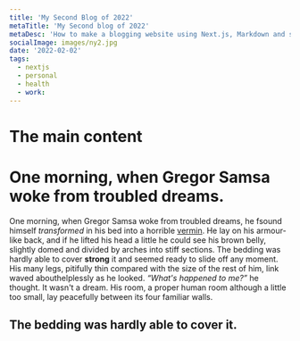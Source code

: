 ```yaml
---
title: 'My Second Blog of 2022'
metaTitle: 'My Second blog of 2022' 
metaDesc: 'How to make a blogging website using Next.js, Markdown and style it using TailwindCSS.'
socialImage: images/ny2.jpg
date: '2022-02-02'
tags:
  - nextjs
  - personal
  - health
  - work:
---
```


# The main content

# One morning, when Gregor Samsa woke from troubled dreams.
One morning, when Gregor Samsa woke from troubled dreams, he fsound himself *transformed* in his bed into a horrible  [vermin](http://en.wikipedia.org/wiki/Vermin "Wikipedia Vermin"). He lay on his armour-like back, and if he lifted his head a little he could see his brown belly, slightly domed and divided by arches into stiff sections. The bedding was hardly able to cover **strong** it and seemed ready to slide off any moment. His many legs, pitifully thin compared with the size of the rest of him, link waved abouthelplessly as he looked. <cite>“What's happened to me?”</cite> he thought. It wasn't a dream. His room, a proper human room although a little too small, lay peacefully between its four familiar walls.</p>

## The bedding was hardly able to cover it.